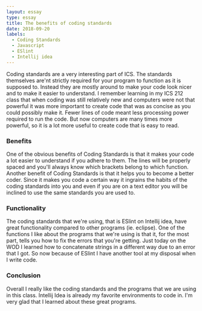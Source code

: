 ```yaml
---
layout: essay
type: essay
title: The benefits of coding standards
date: 2018-09-20
labels:
  - Coding Standards
  - Javascript
  - ESlint
  - Intellij idea
---
```


Coding standards are a very interesting part of ICS. The standards themselves are'nt strictly required for your program to function as it is supposed to. Instead they are mostly around to make your code look nicer and to make it easier to understand. I remember learning in my ICS 212 class that when coding was still relatively new and computers were not that powerful it was more important to create code that was as concise as you could possibly make it. Fewer lines of code meant less processing power required to run the code. But now computers are many times more powerful, so it is a lot more useful to create code that is easy to read.
### Benefits
One of the obvious benefits of Coding Standards is that it makes your code a lot easier to understand if you adhere to them. The lines will be properly spaced and you'll always know which brackets belong to which function. Another benefit of Coding Standards is that it helps you to become a better coder. Since it makes you code a certain way it ingrains the habits of the coding standards into you and even if you are on a text editor you will be inclined to use the same standards you are used to.
### Functionality
The coding standards that we're using, that is ESlint on Intellij idea, have great functionality compared to other programs (ie. eclipse). One of the functions I like about the programs that we're using is that it, for the most part, tells you how to fix the errors that you're getting. Just today on the WOD I learned how to concatenate strings in a different way due to an error that I got. So now because of ESlint I have another tool at my disposal when I write code.
### Conclusion
Overall I really like the coding standards and the programs that we are using in this class. Intellij Idea is already my favorite environments to code in. I'm very glad that I learned about these great programs.
